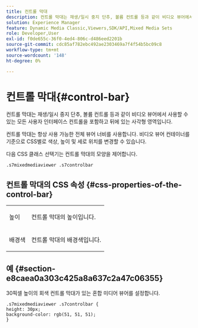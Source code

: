 ```yaml
---
title: 컨트롤 막대
description: 컨트롤 막대는 재생/일시 중지 단추, 볼륨 컨트롤 등과 같이 비디오 뷰어에서 사용할 수 있는 모든 사용자 인터페이스 컨트롤을 포함하고 뒤에 있는 사각형 영역입니다.
solution: Experience Manager
feature: Dynamic Media Classic,Viewers,SDK/API,Mixed Media Sets
role: Developer,User
exl-id: f0de655c-36f0-4ed4-806c-d486eed2201b
source-git-commit: cdc85af782ebc492ae2303469a7f4f54b5bc09c8
workflow-type: tm+mt
source-wordcount: '148'
ht-degree: 0%

---
```


# 컨트롤 막대{#control-bar}

컨트롤 막대는 재생/일시 중지 단추, 볼륨 컨트롤 등과 같이 비디오 뷰어에서 사용할 수 있는 모든 사용자 인터페이스 컨트롤을 포함하고 뒤에 있는 사각형 영역입니다.

<!--<a id="section_061E550C1C1D4DB2BD663A898895B38C"></a>-->

컨트롤 막대는 항상 사용 가능한 전체 뷰어 너비를 사용합니다. 비디오 뷰어 컨테이너를 기준으로 CSS별로 색상, 높이 및 세로 위치를 변경할 수 있습니다.

다음 CSS 클래스 선택기는 컨트롤 막대의 모양을 제어합니다.

```
.s7mixedmediaviewer .s7controlbar
```

## 컨트롤 막대의 CSS 속성 {#css-properties-of-the-control-bar}

<table id="table_C48C56E696304C9BAFEE71BA9EA9A174"> 
 <tbody> 
  <tr> 
   <td colname="col1"> <p> <span class="codeph"> 높이 </span> </p> </td> 
   <td colname="col2"> <p>컨트롤 막대의 높이입니다. </p> </td> 
  </tr> 
  <tr> 
   <td colname="col1"> <p> <span class="codeph"> 배경색 </span> </p> </td> 
   <td colname="col2"> <p>컨트롤 막대의 배경색입니다. </p> </td> 
  </tr> 
 </tbody> 
</table>

## 예 {#section-e8caea0a303c425a8a637c2a47c06355}

30픽셀 높이의 회색 컨트롤 막대가 있는 혼합 미디어 뷰어를 설정합니다.

```
.s7mixedmediaviewer .s7controlbar {  
height: 30px; 
background-color: rgb(51, 51, 51); 
}
```
